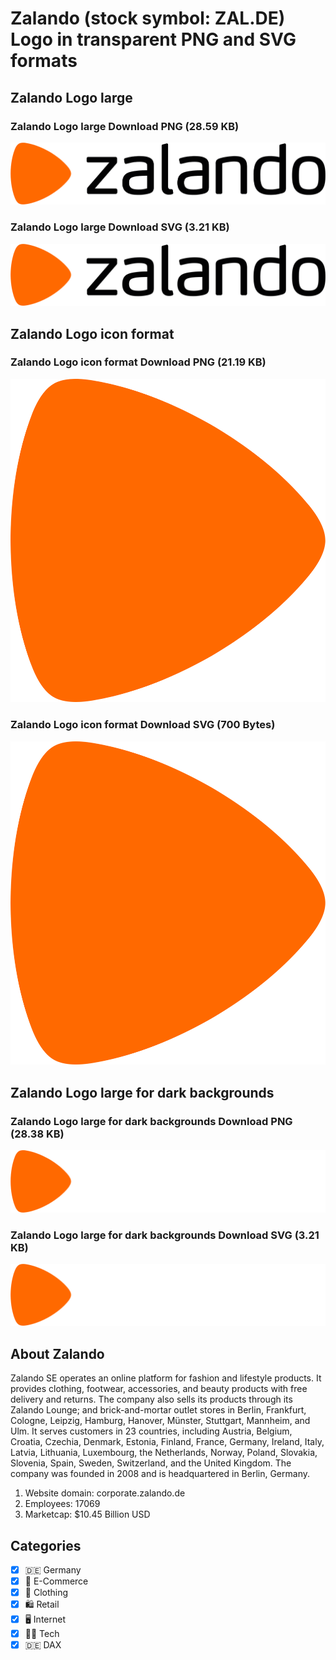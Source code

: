 # Zalando (stock symbol: ZAL.DE) Logo in transparent PNG and SVG formats

## Zalando Logo large

### Zalando Logo large Download PNG (28.59 KB)

![Zalando Logo large Download PNG (28.59 KB)](/img/orig/ZAL.DE_BIG-1116a48b.png)

### Zalando Logo large Download SVG (3.21 KB)

![Zalando Logo large Download SVG (3.21 KB)](/img/orig/ZAL.DE_BIG-43290a3b.svg)

## Zalando Logo icon format

### Zalando Logo icon format Download PNG (21.19 KB)

![Zalando Logo icon format Download PNG (21.19 KB)](/img/orig/ZAL.DE-38291d55.png)

### Zalando Logo icon format Download SVG (700 Bytes)

![Zalando Logo icon format Download SVG (700 Bytes)](/img/orig/ZAL.DE-390e6dc1.svg)

## Zalando Logo large for dark backgrounds

### Zalando Logo large for dark backgrounds Download PNG (28.38 KB)

![Zalando Logo large for dark backgrounds Download PNG (28.38 KB)](/img/orig/ZAL.DE_BIG.D-6ec9d93c.png)

### Zalando Logo large for dark backgrounds Download SVG (3.21 KB)

![Zalando Logo large for dark backgrounds Download SVG (3.21 KB)](/img/orig/ZAL.DE_BIG.D-014d66ed.svg)

## About Zalando

Zalando SE operates an online platform for fashion and lifestyle products. It provides clothing, footwear, accessories, and beauty products with free delivery and returns. The company also sells its products through its Zalando Lounge; and brick-and-mortar outlet stores in Berlin, Frankfurt, Cologne, Leipzig, Hamburg, Hanover, Münster, Stuttgart, Mannheim, and Ulm. It serves customers in 23 countries, including Austria, Belgium, Croatia, Czechia, Denmark, Estonia, Finland, France, Germany, Ireland, Italy, Latvia, Lithuania, Luxembourg, the Netherlands, Norway, Poland, Slovakia, Slovenia, Spain, Sweden, Switzerland, and the United Kingdom. The company was founded in 2008 and is headquartered in Berlin, Germany.

1. Website domain: corporate.zalando.de
2. Employees: 17069
3. Marketcap: $10.45 Billion USD


## Categories
- [x] 🇩🇪 Germany
- [x] 🛒 E-Commerce
- [x] 👚 Clothing
- [x] 🛍️ Retail
- [x] 🖥️ Internet
- [x] 👩‍💻 Tech
- [x] 🇩🇪 DAX
